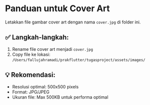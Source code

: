 # Panduan untuk Cover Art

Letakkan file gambar cover art dengan nama `cover.jpg` di folder ini.

## ✅ Langkah-langkah:
1. Rename file cover art menjadi `cover.jpg`
2. Copy file ke lokasi: `/Users/fallujahramadi/prakflutter/tugasproject/assets/images/`

## 💡 Rekomendasi:
- Resolusi optimal: 500x500 pixels
- Format: JPG/JPEG
- Ukuran file: Max 500KB untuk performa optimal